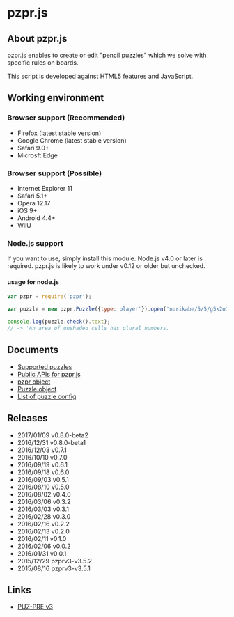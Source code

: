 # pzpr.js

## About pzpr.js

pzpr.js enables to create or edit "pencil puzzles" which we solve with specific rules on boards.

This script is developed against HTML5 features and JavaScript.

## Working environment

### Browser support (Recommended)
* Firefox (latest stable version)
* Google Chrome (latest stable version)
* Safari 9.0+
* Microsft Edge

### Browser support (Possible)
* Internet Explorer 11
* Safari 5.1+
* Opera 12.17
* iOS 9+
* Android 4.4+
* WiiU

### Node.js support

If you want to use, simply install this module. Node.js v4.0 or later is required.
pzpr.js is likely to work under v0.12 or older but unchecked.

#### usage for node.js

```js
var pzpr = require('pzpr');

var puzzle = new pzpr.Puzzle({type:'player'}).open('nurikabe/5/5/g5k2o1k3g');

console.log(puzzle.check().text);
// -> 'An area of unshaded cells has plural numbers.'
```

## Documents
* [Supported puzzles](https://github.com/sabo2/pzprjs/blob/master/docs/SupportedPuzzles.md)
* [Public APIs for pzpr.js](https://github.com/sabo2/pzprjs/blob/master/docs/PublicAPI.md)
* [pzpr object](https://github.com/sabo2/pzprjs/blob/master/docs/pzpr.md)
* [Puzzle object](https://github.com/sabo2/pzprjs/blob/master/docs/Puzzle.md)
* [List of puzzle config](https://github.com/sabo2/pzprjs/blob/master/docs/Config.md)

## Releases
* 2017/01/09 v0.8.0-beta2
* 2016/12/31 v0.8.0-beta1
* 2016/12/03 v0.7.1
* 2016/10/10 v0.7.0
* 2016/09/19 v0.6.1
* 2016/09/18 v0.6.0
* 2016/09/03 v0.5.1
* 2016/08/10 v0.5.0
* 2016/08/02 v0.4.0
* 2016/03/06 v0.3.2
* 2016/03/03 v0.3.1
* 2016/02/28 v0.3.0
* 2016/02/16 v0.2.2
* 2016/02/13 v0.2.0
* 2016/02/11 v0.1.0
* 2016/02/06 v0.0.2
* 2016/01/31 v0.0.1
* 2015/12/29 pzprv3-v3.5.2
* 2015/08/16 pzprv3-v3.5.1

## Links
* [PUZ-PRE v3](http://pzv.jp/index_en.html)
